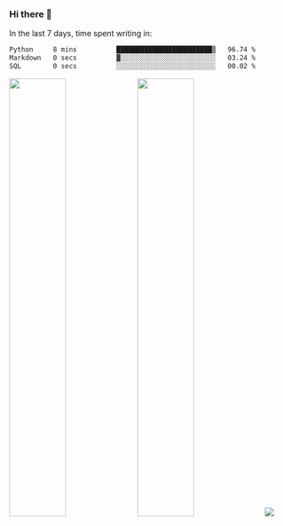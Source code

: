 ### Hi there 👋

In the last 7 days, time spent writing in:

<!--START_SECTION:waka-->

```txt
Python     8 mins          ████████████████████████▒   96.74 %
Markdown   0 secs          ▓░░░░░░░░░░░░░░░░░░░░░░░░   03.24 %
SQL        0 secs          ░░░░░░░░░░░░░░░░░░░░░░░░░   00.02 %
```

<!--END_SECTION:waka-->

<img src="https://wakatime.com/share/@jimtje/5d0c92de-08f8-4a72-8f2f-6a9693d1e318.svg" width=45% height=45%> <img src="https://wakatime.com/share/@jimtje/501498ae-bda5-4da7-a89d-b40bcdd5556d.svg" width=45% height=45%>
![](https://hit.yhype.me/github/profile?user_id=43537315)
